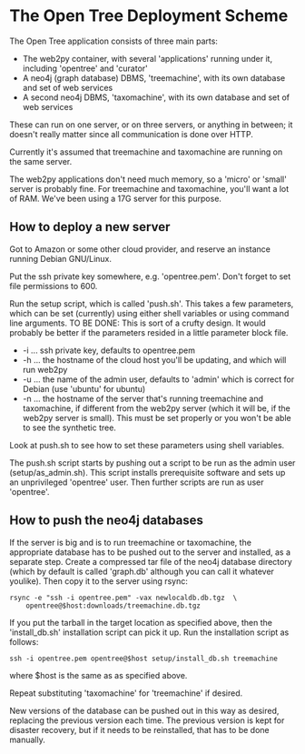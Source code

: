 The Open Tree Deployment Scheme
===============================

The Open Tree application consists of three main parts:

* The web2py container, with several 'applications' running under it, including 'opentree' and 'curator'
* A neo4j (graph database) DBMS, 'treemachine', with its own database and set of web services
* A second neo4j DBMS, 'taxomachine', with its own database and set of web services

These can run on one server, or on three servers, or anything in between; it doesn't really matter since all communication is done over HTTP.

Currently it's assumed that treemachine and taxomachine are running on the same server.

The web2py applications don't need much memory, so a 'micro' or 'small' server is probably fine.  For treemachine and taxomachine, you'll want a lot of RAM.  We've been using a 17G server for this purpose.

How to deploy a new server
--------------------------

Got to Amazon or some other cloud provider, and reserve an instance running Debian GNU/Linux.

Put the ssh private key somewhere, e.g. 'opentree.pem'.  Don't forget
to set file permissions to 600.

Run the setup script, which is called 'push.sh'.  This takes a few parameters, which can be set (currently) using either shell variables or using command line arguments.  TO BE DONE: This is sort of a crufty design.  It would probably be better if the parameters resided in a little parameter block file.

* -i <identityfile>  ... ssh private key, defaults to opentree.pem
* -h <hostname>  ... the hostname of the cloud host you'll be updating, and which will run web2py
* -u <adminuser>  ... the name of the admin user, defaults to 'admin' which is correct for Debian (use 'ubuntu' for ubuntu)
* -n <neo4jhost>  ... the hostname of the server that's running treemachine and taxomachine, if different from the web2py server (which it will be, if the web2py server is small).  This must be set properly or you won't be able to see the synthetic tree.

Look at push.sh to see how to set these parameters using shell variables.

The push.sh script starts by pushing out a script to be run as the admin user (setup/as_admin.sh).  This script installs prerequisite software and sets up an unprivileged 'opentree' user.  Then further scripts are run as user 'opentree'.

How to push the neo4j databases
-------------------------------

If the server is big and is to run treemachine or taxomachine, the appropriate database has to be pushed out to the server and installed, as a separate step.  Create a compressed tar file of the neo4j database directory (which by default is called 'graph.db' although you can call it whatever youlike).  Then copy it to the server using rsync:

    rsync -e "ssh -i opentree.pem" -vax newlocaldb.db.tgz  \
        opentree@$host:downloads/treemachine.db.tgz

If you put the tarball in the target location as specified above, then the 'install_db.sh' installation script can pick it up.  Run the installation script as follows:

    ssh -i opentree.pem opentree@$host setup/install_db.sh treemachine

where $host is the same as <hostname> as specified above.

Repeat substituting 'taxomachine' for 'treemachine' if desired.

New versions of the database can be pushed out in this way as desired, replacing the previous version each time.  The previous version is kept for disaster recovery, but if it needs to be reinstalled, that has to be done manually.
